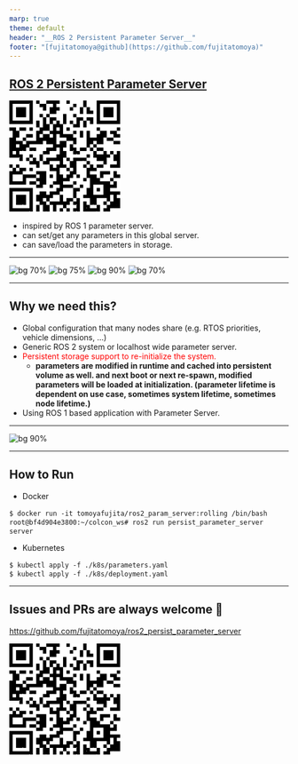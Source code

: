 ```yaml
---
marp: true
theme: default
header: "__ROS 2 Persistent Parameter Server__"
footer: "[fujitatomoya@github](https://github.com/fujitatomoya)"
---
```


## [ROS 2 Persistent Parameter Server](https://github.com/fujitatomoya/ros2_persist_parameter_server)

![bg right:35% width:300px](../images/QR.png)

- inspired by ROS 1 parameter server.
- can set/get any parameters in this global server.
- can save/load the parameters in storage.

<!---
Comment Here
--->

---

![bg 70%](https://images.squarespace-cdn.com/content/v1/606d378755a86f589aa297b7/1653397531343-6M4IQ4JWDQV1SQ8W17UN/HumbleHawksbill_TransparentBG-NoROS.png)
![bg 75%](https://images.squarespace-cdn.com/content/v1/606d378755a86f589aa297b7/ebf9b1d5-45b7-4a73-8f48-dc5d3f4fc8fc/JazzyJalisco_Final.png?format=2500w)
![bg 90%](https://www.therobotreport.com/wp-content/uploads/2025/05/kilted-Kaiju-featured.jpg)
![bg 70%](https://images.squarespace-cdn.com/content/v1/606d378755a86f589aa297b7/1628726028642-TVRVRIQL914IVYWV8MG9/rolling.png)

<!---
Supported platforms
--->

---

## Why we need this?

- Global configuration that many nodes share (e.g. RTOS priorities, vehicle dimensions, …)
- Generic ROS 2 system or localhost wide parameter server.
- <span style="color:red;">Persistent storage support to re-initialize the system.</span>
  - **parameters are modified in runtime and cached into persistent volume as well. and next boot or next re-spawn, modified parameters will be loaded at initialization. (parameter lifetime is dependent on use case, sometimes system lifetime, sometimes node lifetime.)**
- Using ROS 1 based application with Parameter Server.

<!---
Comment Here
--->

---

![bg 90%](../images/overview_architecture.png)

---

## How to Run

- Docker

```console
$ docker run -it tomoyafujita/ros2_param_server:rolling /bin/bash
root@bf4d904e3800:~/colcon_ws# ros2 run persist_parameter_server server
```

- Kubernetes

```console
$ kubectl apply -f ./k8s/parameters.yaml
$ kubectl apply -f ./k8s/deployment.yaml
```

<!---
Comment Here
--->

---

## Issues and PRs are always welcome 🚀

https://github.com/fujitatomoya/ros2_persist_parameter_server

![bg left:35% width:300px](../images/QR.png)

<!---
Comment Here
--->
